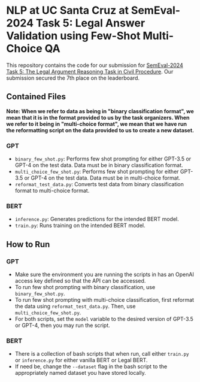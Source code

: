 # NLP at UC Santa Cruz at SemEval-2024 Task 5: Legal Answer Validation using Few-Shot Multi-Choice QA

This repository contains the code for our submission for [SemEval-2024 Task 5: The Legal Argument Reasoning Task in Civil Procedure](https://trusthlt.github.io/semeval24/). Our submission secured the 7th place on the leaderboard.

## Contained Files

**Note: When we refer to data as being in "binary classification format", we mean that it is in the format provided to us by the task organizers. When we refer to it being in "multi-choice format", we mean that we have run the reformatting script on the data provided to us to create a new dataset.**

### GPT

- `binary_few_shot.py`: Performs few shot prompting for either GPT-3.5 or GPT-4 on the test data. Data must be in binary classification format.
- `multi_choice_few_shot.py`: Performs few shot prompting for either GPT-3.5 or GPT-4 on the test data. Data must be in multi-choice format.
- `reformat_test_data.py`: Converts test data from binary classification format to multi-choice format.

### BERT

- `inference.py`: Generates predictions for the intended BERT model.
- `train.py`: Runs training on the intended BERT model. 


## How to Run

### GPT

- Make sure the environment you are running the scripts in has an OpenAI access key defined so that the API can be accessed. 
- To run few shot prompting with binary classification, use `binary_few_shot.py`.
- To run few shot prompting with multi-choice classification, first reformat the data using `reformat_test_data.py`. Then, use `multi_choice_few_shot.py`.
- For both scripts, set the `model` variable to the desired version of GPT-3.5 or GPT-4, then you may run the script.

### BERT

- There is a collection of bash scripts that when run, call either `train.py` or `inference.py` for either vanilla BERT or Legal BERT.
- If need be, change the `--dataset` flag in the bash script to the appropriately named dataset you have stored locally.
